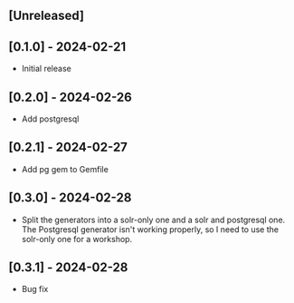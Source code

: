 ## [Unreleased]

## [0.1.0] - 2024-02-21

- Initial release

## [0.2.0] - 2024-02-26
 - Add postgresql

## [0.2.1] - 2024-02-27
 - Add pg gem to Gemfile

## [0.3.0] - 2024-02-28
 - Split the generators into a solr-only one and a solr and postgresql one. The Postgresql generator isn't working properly, so I need to use the solr-only one for a workshop.

## [0.3.1] - 2024-02-28
- Bug fix
